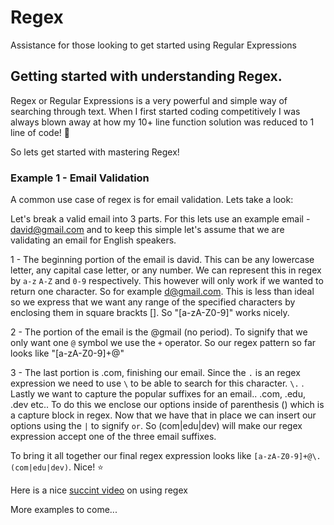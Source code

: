 # Regex
Assistance for those looking to get started using Regular Expressions

## Getting started with understanding Regex.

Regex or Regular Expressions is a very powerful and simple way of searching through text. When I first started coding competitively I was always blown away at how my 10+ line function solution was reduced to 1 line of code! 👀

So lets get started with mastering Regex!

### Example 1 - Email Validation

A common use case of regex is for email validation. Lets take a look: 

Let's break a valid email into 3 parts. For this lets use an example email - david@gmail.com and to keep this simple let's assume that we are validating an email for English speakers. 

1 - The beginning portion of the email is david. This can be any lowercase letter, any capital case letter, or any number. We can represent this in regex by `a-z` `A-Z` and `0-9` respectively. This however will only work if we wanted to return one character. So for example d@gmail.com. This is less than ideal so we express that we want any range of the specified characters by enclosing them in square brackts []. So "[a-zA-Z0-9]" works nicely. 

2 - The portion of the email is the @gmail (no period). To signify that we only want one `@` symbol we use the `+` operator. So our regex pattern so far looks like "[a-zA-Z0-9]+@"

3 - The last portion is .com, finishing our email. Since the `.` is an regex expression we need to use `\` to be able to search for this character. `\.`  . Lastly we want to capture the popular suffixes for an email.. .com, .edu, .dev etc.. To do this we enclose our options inside of parenthesis () which is a capture block in regex. Now that we have that in place we can insert our options using the `|` to signify `or`. So (com|edu|dev) will make our regex expression accept one of the three email suffixes. 

To bring it all together our final regex expression looks like `[a-zA-Z0-9]+@\.(com|edu|dev)`. Nice! ⭐️

Here is a nice [succint video](https://www.youtube.com/watch?v=UQQsYXa1EHs&list=PLKvIeC_eqQbU0ymnKF0QWHwGkSv80ob7Y&index=1) on using regex

More examples to come... 


